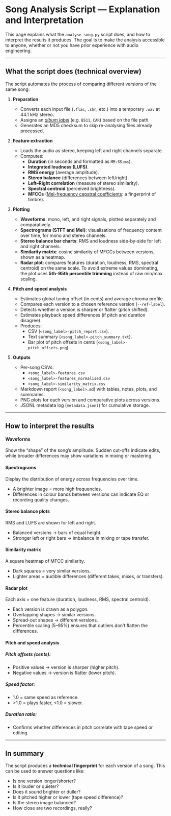 
# Song Analysis Script — Explanation and Interpretation

This page explains what the `analyse_song.py` script does, and how to interpret the results it produces. The goal is to make the analysis accessible to anyone, whether or not you have prior experience with audio engineering.

---

## What the script does (technical overview)

The script automates the process of comparing different versions of the same song:

1. **Preparation**
    - Converts each input file (`.flac`, `.shn`, etc.) into a temporary `.wav` at 44.1 kHz stereo.
    - Assigns an [*album label*](albums/index.md) (e.g. `BS11`, `CAR`) based on the file path.
    - Generates an MD5 checksum to skip re-analysing files already processed.

2. **Feature extraction**
    - Loads the audio as stereo, keeping left and right channels separate.
    - Computes:
        - **Duration** (in seconds and formatted as `MM:SS:ms`).
        - **Integrated loudness (LUFS)**.
        - **RMS energy** (average amplitude).
        - **Stereo balance** (differences between left/right).
        - **Left–Right correlation** (measure of stereo similarity).
        - **Spectral centroid** (perceived brightness).
        - **MFCCs** ([Mel-frequency cepstral coefficients](https://en.wikipedia.org/wiki/Mel-frequency_cepstrum): a fingerprint of timbre).

3. **Plotting**
    - **Waveforms**: mono, left, and right signals, plotted separately and comparatively.
    - **Spectrograms (STFT and Mel)**: visualisations of frequency content over time, for mono and stereo channels.
    - **Stereo balance bar charts**: RMS and loudness side-by-side for left and right channels.
    - **Similarity matrix**: cosine similarity of MFCCs between versions, shown as a heatmap.
    - **Radar plot**: compares features (duration, loudness, RMS, spectral centroid) on the same scale.
     To avoid extreme values dominating, the plot uses **5th–95th percentile trimming** instead of raw min/max scaling.

4. **Pitch and speed analysis**
    - Estimates global tuning offset (in cents) and average chroma profile.
    - Compares each version to a chosen reference version (`--ref-label`).
    - Detects whether a version is sharper or flatter (pitch shifted).
    - Estimates playback speed differences (if pitch and duration disagree).
    - Produces:
        - CSV (`<song_label>-pitch_report.csv`).
        - Text summary (`<song_label>-pitch_summary.txt`).
        - Bar plot of pitch offsets in cents (`<song_label>-pitch_offsets.png`).

5. **Outputs**
    - Per-song CSVs:
        - `<song_label>-features.csv`
        - `<song_label>-features_normalised.csv`
        - `<song_label>-similarity_matrix.csv`
    - Markdown report (`<song_label>.md`) with tables, notes, plots, and summaries.
    - PNG plots for each version and comparative plots across versions.
    - JSONL metadata log (`metadata.jsonl`) for cumulative storage.

---

## How to interpret the results

#### **Waveforms**
  Show the “shape” of the song’s amplitude. Sudden cut-offs indicate edits, while broader differences may show variations in mixing or mastering.

#### **Spectrograms**

  Display the distribution of energy across frequencies over time.

  - A brighter image = more high frequencies.
  - Differences in colour bands between versions can indicate EQ or recording quality changes.

#### **Stereo balance plots**
  RMS and LUFS are shown for left and right.

  - Balanced versions → bars of equal height.
  - Stronger left or right bars → imbalance in mixing or tape transfer.

#### **Similarity matrix**
  A square heatmap of MFCC similarity.

  - Dark squares = very similar versions.
  - Lighter areas = audible differences (different takes, mixes, or transfers).

#### **Radar plot**
  Each axis = one feature (duration, loudness, RMS, spectral centroid).

  - Each version is drawn as a polygon.
  - Overlapping shapes → similar versions.
  - Spread-out shapes → different versions.
  - Percentile scaling (5–95%) ensures that outliers don’t flatten the differences.

#### **Pitch and speed analysis**
##### **Pitch offsets (cents)**:
  - Positive values → version is sharper (higher pitch).
  - Negative values → version is flatter (lower pitch).

##### **Speed factor**:
  - 1.0 = same speed as reference.
  - \>1.0 = plays faster, <1.0 = slower.


##### **Duration ratio**:
  - Confirms whether differences in pitch correlate with tape speed or editing.

---

## In summary

The script produces a **technical fingerprint** for each version of a song. This can be used to answer questions like:


- Is one version longer/shorter?
- Is it louder or quieter?
- Does it sound brighter or duller?
- Is it pitched higher or lower (tape speed difference)?
- Is the stereo image balanced?
- How close are two recordings, really?
